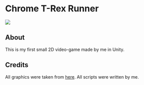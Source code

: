 # Chrome T-Rex Runner
[![](https://img.shields.io/badge/release-v0.9.1-brightgreen)](https://github.com/djighoul29/Chrome-T-Rex-Runner/releases)
## About
This is my first small 2D video-game made by me in Unity.
## Credits
All graphics were taken from [here](https://albertofecchi.medium.com/custom-t-rex-runner-on-chrome-and-chromium-cd0a97dc2e96).
All scripts were written by me.
